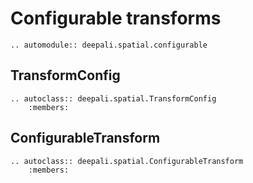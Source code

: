 # Configurable transforms

```{eval-rst}
.. automodule:: deepali.spatial.configurable
```

## TransformConfig

```{eval-rst}
.. autoclass:: deepali.spatial.TransformConfig
    :members:
```

## ConfigurableTransform

```{eval-rst}
.. autoclass:: deepali.spatial.ConfigurableTransform
    :members:
```
